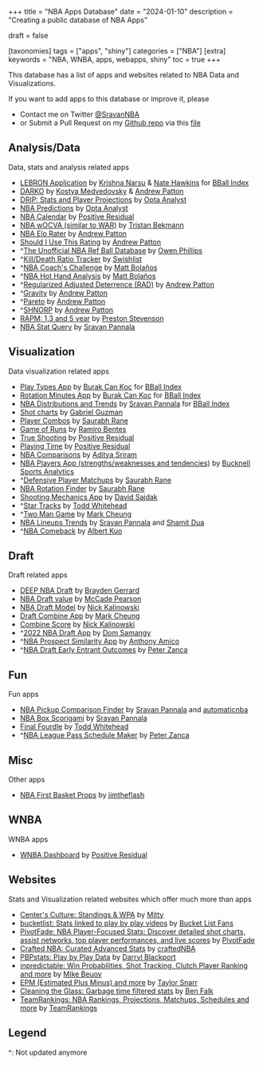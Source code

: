 +++
title = "NBA Apps Database"
date = "2024-01-10"
description = "Creating a public database of NBA Apps"

draft = false

[taxonomies]
tags = ["apps", "shiny"]
categories = ["NBA"]
[extra]
keywords = "NBA, WNBA, apps, webapps, shiny"
toc = true
+++

This database has a list of apps and websites related to NBA Data and Visualizations. 

If you want to add apps to this database or improve it, please
- Contact me on Twitter [@SravanNBA](https://twitter.com/SravanNBA)
- or Submit a Pull Request on my [Github repo](https://github.com/sravanpannala/blog/) via this [file](https://github.com/sravanpannala/blog/blob/main/content/posts/nba-apps-db/index.md) 



## Analysis/Data
Data, stats and analysis related apps

- [LEBRON Application](https://www.bball-index.com/lebron-application/) by [Krishna Narsu](https://twitter.com/knarsu3) & [Nate Hawkins](https://twitter.com/natehawk2) for [BBall Index](https://twitter.com/The_BBall_Index)
- [DARKO](https://apanalytics.shinyapps.io/DARKO/) by [Kostya Medvedovsky](https://twitter.com/kmedved) & [Andrew Patton](https://twitter.com/anpatt7)
- [DRIP: Stats and Player Projections](https://theanalyst.com/na/2021/10/nba-stats-and-player-projections/) by [Opta Analyst](https://twitter.com/OptaAnalyst)
- [NBA Predictions](https://theanalyst.com/na/2023/12/nba-predictions-2023-24/) by [Opta Analyst](https://twitter.com/OptaAnalyst)
- [NBA Calendar](https://positiveresidual.com/shiny/nba/) by [Positive Residual](https://twitter.com/presidual)
- [NBA wOCVA (similar to WAR)](https://tbeckmann.shinyapps.io/NBAwOCVA202324/) by [Tristan Bekmann](https://twitter.com/TBeckmann24)
- [NBA Elo Rater](https://apanalytics.shinyapps.io/nba-elo/) by [Andrew Patton](https://twitter.com/anpatt7)
- [Should I Use This Rating](https://apanalytics.shinyapps.io/should_I_use_this_rating/) by [Andrew Patton](https://twitter.com/anpatt7)
- ^[The Unofficial NBA Ref Ball Database](https://llewellynjean.shinyapps.io/NBARefDatabase/) by [Owen Phillips](https://twitter.com/owenlhjphillips)
- ^[Kill/Death Ratio Tracker](https://swishlistanalytics.shinyapps.io/kd_tracker/) by [Swishlist](https://twitter.com/RealSwishList) 
- ^[NBA Coach's Challenge](https://mbanalytics.shinyapps.io/Coach-Challenge/) by [Matt Bolaños](https://twitter.com/mattabolanos)
- ^[NBA Hot Hand Analysis](https://mbanalytics.shinyapps.io/Tracking-Hot-Hand/) by [Matt Bolaños](https://twitter.com/mattabolanos)
- ^[Regularized Adjusted Deterrence (RAD)](https://apanalytics.shinyapps.io/disruption/) by [Andrew Patton](https://twitter.com/anpatt7)
- ^[Gravity](https://apanalytics.shinyapps.io/Gravity/) by [Andrew Patton](https://twitter.com/anpatt7)
- ^[Pareto](https://apanalytics.shinyapps.io/pareto/) by [Andrew Patton](https://twitter.com/anpatt7)
- ^[SHNORP](https://apanalytics.shinyapps.io/SHNORP/) by [Andrew Patton](https://twitter.com/anpatt7)
- [RAPM: 1,3 and 5 year](https://psteve.shinyapps.io/RAPM/) by [Preston Stevenson](https://twitter.com/PrestonS2023)
- [NBA Stat Query](https://shiny.sradjoker.cc/NBA-Stat-Query/) by [Sravan Pannala](https://twitter.com/SravanNBA)


## Visualization
Data visualization related apps

- [Play Types App](https://www.bball-index.com/play-types-app/) by [Burak Can Koc](https://twitter.com/burakcankoc) for [BBall Index](https://twitter.com/The_BBall_Index)
- [Rotation Minutes App](https://www.bball-index.com/minutes-app/) by [Burak Can Koc](https://twitter.com/burakcankoc) for [BBall Index](https://twitter.com/The_BBall_Index)
- [NBA Distributions and Trends](https://www.bball-index.com/nba-player-stat-distribution-trends/) by [Sravan Pannala](https://twitter.com/SravanNBA) for [BBall Index](https://twitter.com/The_BBall_Index)
- [Shot charts](https://shotcombo-4cfcb9013491.herokuapp.com/) by [Gabriel Guzman](https://twitter.com/GabeLeftBrain)
- [Player Combos](https://saurabhrane.shinyapps.io/playerCombos/) by [Saurabh Rane](https://twitter.com/SaurabhOnTap)
- [Game of Runs](https://ramirobentes.shinyapps.io/gameofruns/) by [Ramiro Bentes](https://twitter.com/NbaInRstats)
- [True Shooting](https://www.positiveresidual.com/shiny/true-shooting-charts/) by [Positive Residual](https://twitter.com/presidual)
- [Playing Time](https://positiveresidual.com/shiny/nba-playing-time/) by [Positive Residual](https://twitter.com/presidual)
- [NBA Comparisons](https://ads303.shinyapps.io/nbacomparisons/) by [Aditya Sriram](https://twitter.com/djsriram98)
- [NBA Players App (strengths/weaknesses and tendencies)](https://ryanmiele14.shinyapps.io/2022_nba_player_dashboard/) by [Bucknell Sports Analytics](https://twitter.com/BuckAnalytics)
- ^[Defensive Player Matchups](https://saurabhrane.shinyapps.io/player_match_up_r/) by [Saurabh Rane](https://twitter.com/SaurabhOnTap)
- [NBA Rotation Finder](http://saurabhr.com/nba-rotation-finder) by [Saurabh Rane](https://twitter.com/SaurabhOnTap)
- [Shooting Mechanics App](https://davidsajdak8.shinyapps.io/shooting_similarity/) by [David Sajdak](https://twitter.com/davidsajdak8)
- ^[Star Tracks](https://crumpledpaperjumper.shinyapps.io/StarTracks/) by [Todd Whitehead](https://twitter.com/CrumpledJumper)
- ^[Two Man Game](https://stadiumspeak.shinyapps.io/Two-Man-Game/) by [Mark Cheung](https://twitter.com/MarkC_NBA)
- [NBA Lineups Trends](https://shiny.sradjoker.cc/NBA-Lineups-Trends/) by [Sravan Pannala](https://twitter.com/SravanNBA) and [Shamit Dua](https://twitter.com/FearTheBrown)
- ^[NBA Comeback](https://albertkuo.shinyapps.io/nba_comeback/) by [Albert Kuo](https://twitter.com/albert_kuo)

## Draft
Draft related apps

- [DEEP NBA Draft](https://braydengerrard.shinyapps.io/Draft_Scores/) by [Brayden Gerrard](https://twitter.com/braydengerrard)
- [NBA Draft value](https://mccadep8r.shinyapps.io/NBA_Draft_Value/) by [McCade Pearson](https://twitter.com/McCadeP8)
- [NBA Draft Model](https://nkal11.shinyapps.io/NBADraftModel/) by [Nick Kalinowski](https://twitter.com/kalidrafts)
- [Draft Combine App](https://stadiumspeak.shinyapps.io/DraftCombineApp/) by [Mark Cheung](https://twitter.com/MarkC_NBA)
- [Combine Score](https://njk11.pythonanywhere.com/) by [Nick Kalinowski](https://twitter.com/kalidrafts)
- ^[2022 NBA Draft App](https://dsamangy.shinyapps.io/2022_NBA_Draft_App/) by [Dom Samangy](https://twitter.com/DSamangy)
- ^[NBA Prospect Similarity App](https://amicsta.shinyapps.io/nba_prospect_sim/) by [Anthony Amico](https://twitter.com/amicsta)
- ^[NBA Draft Early Entrant Outcomes](https://pzanca.shinyapps.io/nba_draft_early_entrant_outcomes/) by [Peter Zanca](https://twitter.com/Peter_Zanca)

## Fun
Fun apps

- [NBA Pickup Comparison Finder](https://shiny.sradjoker.cc/NBA-Comparison-Tool/) by [Sravan Pannala](https://twitter.com/SravanNBA) and [automaticnba](https://twitter.com/automaticnba/)
- [NBA Box Scorigami](https://shiny.sradjoker.cc/NBA-Scorigami/) by [Sravan Pannala](https://twitter.com/SravanNBA)
- [Final Fourdle](https://crumpledpaperjumper.shinyapps.io/NBANerdle/) by [Todd Whitehead](https://twitter.com/CrumpledJumper)
- ^[NBA League Pass Schedule Maker](https://pzanca.shinyapps.io/league_pass_schedule_maker/) by [Peter Zanca](https://twitter.com/Peter_Zanca)

## Misc
Other apps
- [NBA First Basket Props](https://jimtheflash.shinyapps.io/first_basket_props/) by [jimtheflash](https://twitter.com/jimtheflash/)

## WNBA
WNBA apps
- [WNBA Dashboard](https://www.positiveresidual.com/shiny/wnba/) by [Positive Residual](https://twitter.com/presidual)

## Websites
Stats and Visualization related websites which offer much more than apps

- [Center's Culture: Standings & WPA](https://www.centersculture.com/) by [Mitty](https://twitter.com/MittyRockets)
- [bucketlist: Stats linked to play by play videos](https://bucketlist.fans/) by [Bucket List Fans](https://twitter.com/bucketlistfans)
- [PivotFade: NBA Player-Focused Stats: Discover detailed shot charts, assist networks, top player performances, and live scores](https://pivotfade.com/) by [PivotFade](https://twitter.com/PivotFade)
- [Crafted NBA: Curated Advanced Stats](https://craftednba.com/) by [craftedNBA](https://twitter.com/craftedNBA)
- [PBPstats: Play by Play Data](https://www.pbpstats.com/) by [Darryl Blackport](https://twitter.com/bballport)
- [inpredictable: Win Probabilities, Shot Tracking, Clutch Player Ranking and more](https://www.inpredictable.com/) by [Mike Beuoy](https://twitter.com/inpredict)
- [EPM (Estimated Plus Minus) and more](https://dunksandthrees.com/) by [Taylor Snarr](https://twitter.com/taylor_snarr)
- [Cleaning the Glass: Garbage time filtered stats](https://cleaningtheglass.com/) by [Ben Falk](https://twitter.com/bencfalk)
- [TeamRankings: NBA Rankings, Projections, Matchups, Schedules and more](https://www.teamrankings.com/nba) by [TeamRankings](https://twitter.com/TeamRankings)

## Legend

^: Not updated anymore
